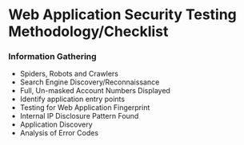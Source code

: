 # Web Application Security Testing Methodology/Checklist

### Information Gathering
+ Spiders, Robots and Crawlers
+ Search Engine Discovery/Reconnaissance
+ Full, Un-masked Account Numbers Displayed
+ Identify application entry points
+ Testing for Web Application Fingerprint
+ Internal IP Disclosure Pattern Found
+ Application Discovery
+ Analysis of Error Codes
